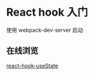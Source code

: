 # React hook 入门

使用 webpack-dev-server 启动

## 在线浏览

[react-hook-useState](https://pschina.github.io/react-hook/demo01/)